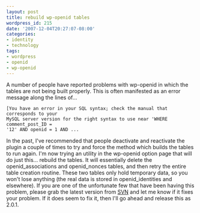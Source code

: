 ```yaml
---
layout: post
title: rebuild wp-openid tables
wordpress_id: 215
date: '2007-12-04T20:27:07-08:00'
categories:
- identity
- technology
tags:
- wordpress
- openid
- wp-openid
---
```

A number of people have reported problems with wp-openid in which the tables are not being built properly.  This is often manifested as an error message along the lines of...

    [You have an error in your SQL syntax; check the manual that corresponds to your 
    MySQL server version for the right syntax to use near 'WHERE comment_post_ID = 
    '12' AND openid = 1 AND ...

In the past, I've recommended that people deactivate and reactivate the plugin a couple of times to try and force the method which builds the tables to run again.  I'm now trying an utility in the wp-openid option page that will do just this... rebuild the tables.  It will essentially delete the openid_associations and openid_nonces tables, and then retry the entire table creation routine.  These two tables only hold temporary data, so you won't lose anything (the real data is stored in openid_identities and elsewhere).  If you are one of the unfortunate few that have been having this problem, please grab the latest version from [SVN][] and let me know if it fixes your problem.  If it does seem to fix it, then I'll go ahead and release this as 2.0.1.

[SVN]: http://svn.wp-plugins.org/openid/trunk/

